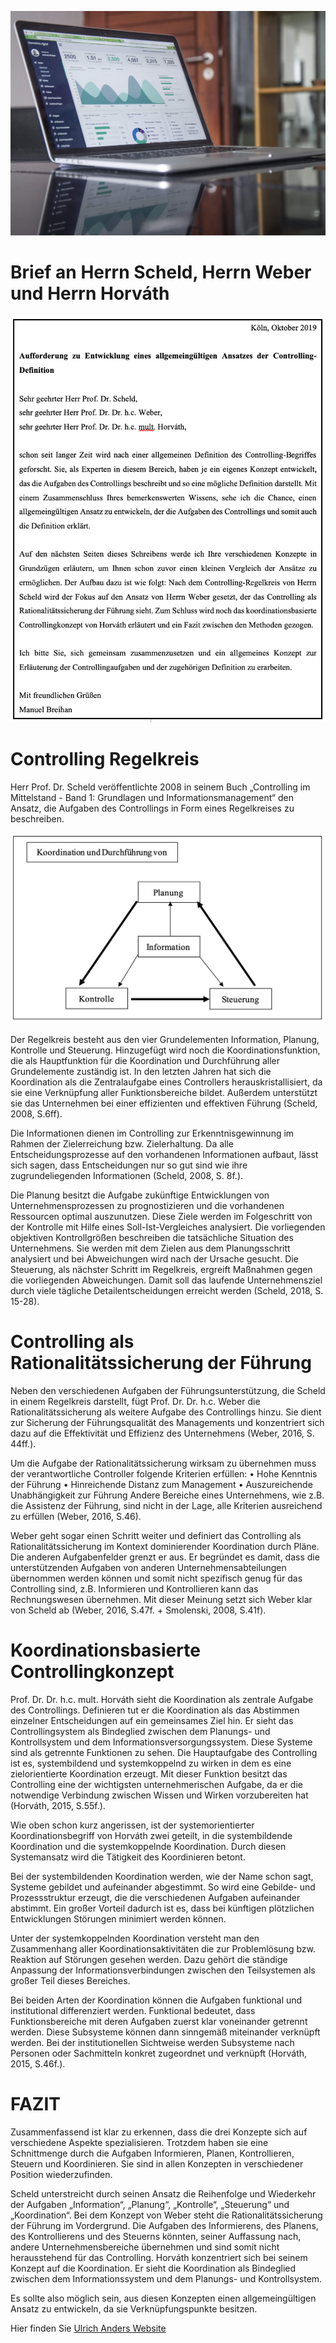 ![Controlling](Controlling.jpg)

# Brief an Herrn Scheld, Herrn Weber und Herrn Horváth

![Brief](Brief.png)

# Controlling Regelkreis

Herr Prof. Dr. Scheld veröffentlichte 2008 in seinem Buch „Controlling im Mittelstand - Band 1: Grundlagen und Informationsmanagement“ den Ansatz, die Aufgaben des Controllings in Form eines Regelkreises zu beschreiben.

![Regelkreis](Regelkreis.png)

Der Regelkreis besteht aus den vier Grundelementen Information, Planung, Kontrolle und Steuerung. Hinzugefügt wird noch die Koordinationsfunktion, die als Hauptfunktion für die Koordination und Durchführung aller Grundelemente zuständig ist. In den letzten Jahren hat sich die Koordination als die Zentralaufgabe eines Controllers herauskristallisiert, da sie eine Verknüpfung aller Funktionsbereiche bildet. Außerdem unterstützt sie das Unternehmen bei einer effizienten und effektiven Führung (Scheld, 2008, S.6ff).

Die Informationen dienen im Controlling zur Erkenntnisgewinnung im Rahmen der Zielerreichung bzw. Zielerhaltung. Da alle Entscheidungsprozesse auf den vorhandenen Informationen aufbaut, lässt sich sagen, dass Entscheidungen nur so gut sind wie ihre zugrundeliegenden Informationen (Scheld, 2008, S. 8f.).

Die Planung besitzt die Aufgabe zukünftige Entwicklungen von Unternehmensprozessen zu prognostizieren und die vorhandenen Ressourcen optimal auszunutzen. Diese Ziele werden im Folgeschritt von der Kontrolle mit Hilfe eines Soll-Ist-Vergleiches analysiert. Die vorliegenden objektiven Kontrollgrößen beschreiben die tatsächliche Situation des Unternehmens. Sie werden mit dem Zielen aus dem Planungsschritt analysiert und bei Abweichungen wird nach der Ursache gesucht. Die Steuerung, als nächster Schritt im Regelkreis, ergreift Maßnahmen gegen die vorliegenden Abweichungen. Damit soll das laufende Unternehmensziel durch viele tägliche Detailentscheidungen erreicht werden (Scheld, 2018, S. 15-28).

# Controlling als Rationalitätssicherung der Führung

Neben den verschiedenen Aufgaben der Führungsunterstützung, die Scheld in einem Regelkreis darstellt, fügt Prof. Dr. Dr. h.c. Weber die Rationalitätssicherung als weitere Aufgabe des Controllings hinzu. Sie dient zur Sicherung der Führungsqualität des Managements und konzentriert sich dazu auf die Effektivität und Effizienz des Unternehmens (Weber, 2016, S. 44ff.).

Um die Aufgabe der Rationalitätssicherung wirksam zu übernehmen muss der verantwortliche Controller folgende Kriterien erfüllen:
• Hohe Kenntnis der Führung
• Hinreichende Distanz zum Management
• Auszureichende Unabhängigkeit zur Führung
Andere Bereiche eines Unternehmens, wie z.B. die Assistenz der Führung, sind nicht in der Lage, alle Kriterien ausreichend zu erfüllen (Weber, 2016, S.46).

Weber geht sogar einen Schritt weiter und definiert das Controlling als Rationalitätssicherung im Kontext dominierender Koordination durch Pläne. Die anderen Aufgabenfelder grenzt er aus. Er begründet es damit, dass die unterstützenden Aufgaben von anderen Unternehmensabteilungen übernommen werden können und somit nicht spezifisch genug für das Controlling sind, z.B. Informieren und Kontrollieren kann das Rechnungswesen übernehmen. Mit dieser Meinung setzt sich Weber klar von Scheld ab (Weber, 2016, S.47f. + Smolenski, 2008, S.41f).

# Koordinationsbasierte Controllingkonzept

Prof. Dr. Dr. h.c. mult. Horváth sieht die Koordination als zentrale Aufgabe des Controllings. Definieren tut er die Koordination als das Abstimmen einzelner Entscheidungen auf ein gemeinsames Ziel hin. Er sieht das Controllingsystem als Bindeglied zwischen dem Planungs- und Kontrollsystem und dem Informationsversorgungssystem. Diese Systeme sind als getrennte Funktionen zu sehen. Die Hauptaufgabe des Controlling ist es, systembildend und systemkoppelnd zu wirken in dem es eine zielorientierte Koordination erzeugt. Mit dieser Funktion besitzt das Controlling eine der wichtigsten unternehmerischen Aufgabe, da er die notwendige Verbindung zwischen Wissen und Wirken vorzubereiten hat (Horváth, 2015, S.55f.).

Wie oben schon kurz angerissen, ist der systemorientierter Koordinationsbegriff von Horváth zwei geteilt, in die systembildende Koordination und die systemkoppelnde Koordination. Durch diesen Systemansatz wird die Tätigkeit des Koordinieren betont.

Bei der systembildenden Koordination werden, wie der Name schon sagt, Systeme gebildet und aufeinander abgestimmt. So wird eine Gebilde- und Prozessstruktur erzeugt, die die verschiedenen Aufgaben aufeinander abstimmt. Ein großer Vorteil dadurch ist es, dass bei künftigen plötzlichen Entwicklungen Störungen minimiert werden können.

Unter der systemkoppelnden Koordination versteht man den Zusammenhang aller Koordinationsaktivitäten die zur Problemlösung bzw. Reaktion auf Störungen gesehen werden. Dazu gehört die ständige Anpassung der Informationsverbindungen zwischen den Teilsystemen als großer Teil dieses Bereiches.

Bei beiden Arten der Koordination können die Aufgaben funktional und institutional differenziert werden. Funktional bedeutet, dass Funktionsbereiche mit deren Aufgaben zuerst klar voneinander getrennt werden. Diese Subsysteme können dann sinngemäß miteinander verknüpft werden. Bei der institutionellen Sichtweise werden Subsysteme nach Personen oder Sachmitteln konkret zugeordnet und verknüpft (Horváth, 2015, S.46f.).

# FAZIT

Zusammenfassend ist klar zu erkennen, dass die drei Konzepte sich auf verschiedene Aspekte spezialisieren. Trotzdem haben sie eine Schnittmenge durch die Aufgaben Informieren, Planen, Kontrollieren, Steuern und Koordinieren. Sie sind in allen Konzepten in verschiedener Position wiederzufinden.

Scheld unterstreicht durch seinen Ansatz die Reihenfolge und Wiederkehr der Aufgaben „Information“, „Planung“, „Kontrolle“, „Steuerung“ und „Koordination“.
Bei dem Konzept von Weber steht die Rationalitätssicherung der Führung im Vordergrund. Die Aufgaben des Informierens, des Planens, des Kontrollierens und des Steuerns könnten, seiner Auffassung nach, andere Unternehmensbereiche übernehmen und sind somit nicht herausstehend für das Controlling.
Horváth konzentriert sich bei seinem Konzept auf die Koordination. Er sieht die Koordination als Bindeglied zwischen dem Informationssystem und dem Planungs- und Kontrollsystem.

Es sollte also möglich sein, aus diesen Konzepten einen allgemeingültigen Ansatz zu entwickeln, da sie Verknüpfungspunkte besitzen.

Hier finden Sie [Ulrich Anders Website](https://ulrich-anders.eu)
